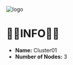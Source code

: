 ![logo](https://eliasdh.com/assets/media/images/logo-github.png)
# 💙🤍INFO🤍💙

- **Name:** Cluster01
- **Number of Nodes:** 3